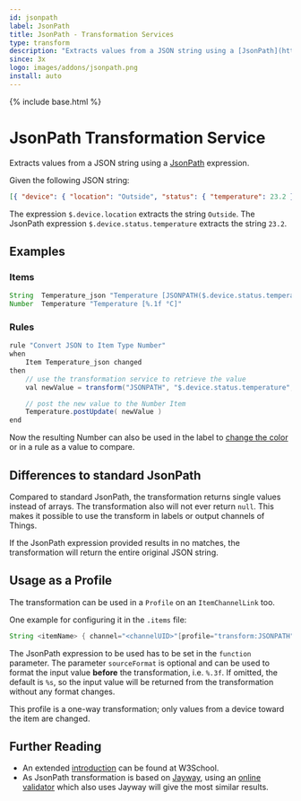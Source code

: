 ```yaml
---
id: jsonpath
label: JsonPath
title: JsonPath - Transformation Services
type: transform
description: "Extracts values from a JSON string using a [JsonPath](https://github.com/jayway/JsonPath#jayway-jsonpath) expression."
since: 3x
logo: images/addons/jsonpath.png
install: auto
---
```


<!-- Attention authors: Do not edit directly. Please add your changes to the appropriate source repository -->

{% include base.html %}

# JsonPath Transformation Service

Extracts values from a JSON string using a [JsonPath](https://github.com/jayway/JsonPath#jayway-jsonpath) expression.

Given the following JSON string:

```json
[{ "device": { "location": "Outside", "status": { "temperature": 23.2 }}}]
```

The expression `$.device.location` extracts the string `Outside`.
The JsonPath expression `$.device.status.temperature` extracts the string `23.2`.

## Examples

### Items

```java
String  Temperature_json "Temperature [JSONPATH($.device.status.temperature):%s °C]" {...}
Number  Temperature "Temperature [%.1f °C]"
```

### Rules

```java
rule "Convert JSON to Item Type Number"
when
    Item Temperature_json changed
then
    // use the transformation service to retrieve the value
    val newValue = transform("JSONPATH", "$.device.status.temperature", Temperature_json.state.toString)

    // post the new value to the Number Item
    Temperature.postUpdate( newValue )
end
```

Now the resulting Number can also be used in the label to [change the color](https://docs.openhab.org/configuration/sitemaps.html#label-and-value-colors) or in a rule as a value to compare.

## Differences to standard JsonPath

Compared to standard JsonPath, the transformation returns single values instead of arrays.
The transformation also will not ever return `null`.
This makes it possible to use the transform in labels or output channels of Things.

If the JsonPath expression provided results in no matches, the transformation will return the entire original JSON string.

## Usage as a Profile

The transformation can be used in a `Profile` on an `ItemChannelLink` too.

One example for configuring it in the `.items` file:

```java
String <itemName> { channel="<channelUID>"[profile="transform:JSONPATH", function="<jsonPath>", sourceFormat="<valueFormat>"]}
```

The JsonPath expression to be used has to be set in the `function` parameter.
The parameter `sourceFormat` is optional and can be used to format the input value **before** the transformation, i.e. `%.3f`.
If omitted, the default is `%s`, so the input value will be returned from the transformation without any format changes.

This profile is a one-way transformation; only values from a device toward the item are changed.

## Further Reading

- An extended [introduction](https://www.w3schools.com/js/js_json_intro.asp) can be found at W3School.
- As JsonPath transformation is based on [Jayway](https://github.com/json-path/JsonPath), using an [online validator](https://jsonpath.herokuapp.com/) which also uses Jayway will give the most similar results.
